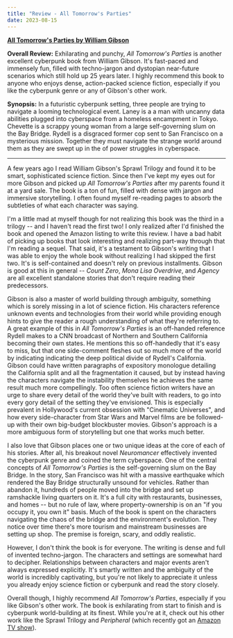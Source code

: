 ```yaml
---
title: "Review - All Tomorrow's Parties"
date: 2023-08-15
---
```


**[All Tomorrow's Parties by William Gibson](https://www.amazon.com/All-Tomorrows-Parties-Bridge-Trilogy/dp/0425190447)**

**Overall Review:** Exhilarating and punchy, _All Tomorrow's Parties_ is another excellent cyberpunk book from William Gibson. It's fast-paced and immensely fun, filled with techno-jargon and dystopian near-future scenarios which still hold up 25 years later. I highly recommend this book to anyone who enjoys dense, action-packed science fiction, especially if you like the cyberpunk genre or any of Gibson's other work.

**Synopsis:** In a futuristic cyberpunk setting, three people are trying to navigate a looming technological event. Laney is a a man with uncanny data abilities plugged into cyberspace from a homeless encampment in Tokyo. Chevette is a scrappy young woman from a large self-governing slum on the Bay Bridge. Rydell is a disgraced former cop sent to San Francisco on a mysterious mission. Together they must navigate the strange world around them as they are swept up in the of power struggles in cyberspace.

---

A few years ago I read William Gibson's Sprawl Trilogy and found it to be smart, sophisticated science fiction. Since then I've kept my eyes out for more Gibson and picked up _All Tomorrow's Parties_ after my parents found it at a yard sale. The book is a ton of fun, filled with dense with jargon and immersive storytelling. I often found myself re-reading pages to absorb the subtleties of what each character was saying.

I'm a little mad at myself though for not realizing this book was the third in a trilogy -- and I haven't read the first two! I only realized after I'd finished the book and opened the Amazon listing to write this review. I have a bad habit of picking up books that look interesting and realizing part-way through that I'm reading a sequel. That said, it's a testament to Gibson's writing that I was able to enjoy the whole book without realizing I had skipped the first two. It's is self-contained and doesn't rely on previous installments. Gibson is good at this in general -- _Count Zero_, _Mona Lisa Overdrive_, and _Agency_ are all excellent standalone stories that don't require reading their predecessors.

 Gibson is also a master of world building through ambiguity, something which is sorely missing in a lot of science fiction. His characters reference unknown events and technologies from their world while providing enough hints to give the reader a rough understanding of what they're referring to. A great example of this in _All Tomorrow's Parties_ is an off-handed reference Rydell makes to a CNN broadcast of Northern and Southern California becoming their own states. He mentions this so off-handedly that it's easy to miss, but that one side-comment fleshes out so much more of the world by indicating indicating the deep political divide of Rydell's California. Gibson could have written paragraphs of expository monologue detailing the California split and all the fragmentation it caused, but by instead having the characters navigate the instability themselves he achieves the same result much more compellingly. Too often science fiction writers have an urge to share every detail of the world they've built with readers, to go into every gory detail of the setting they've envisioned. This is especially prevalent in Hollywood's current obsession with "Cinematic Universes", and how every side-character from Star Wars and Marvel films are be followed-up with their own big-budget blockbuster movies. Gibson's approach is a more ambiguous form of storytelling but one that works much better.

I also love that Gibson places one or two unique ideas at the core of each of his stories. After all, his breakout novel _Neuromancer_ effectively invented the cyberpunk genre and coined the term cyberspace. One of the central concepts of _All Tomorrow's Parties_ is the self-governing slum on the Bay Bridge. In the story, San Francisco was hit with a massive earthquake which rendered the Bay Bridge structurally unsound for vehicles. Rather than abandon it, hundreds of people moved into the bridge and set up ramshackle living quarters on it. It's a full city with restaurants, businesses, and homes -- but no rule of law, where property-ownership is on an "if you occupy it, you own it" basis. Much of the book is spent on the characters navigating the chaos of the bridge and the environment's evolution. They notice over time there's more tourism and mainstream businesses are setting up shop. The premise is foreign, scary, and oddly realistic.

However, I don't think the book is for everyone. The writing is dense and full of invented techno-jargon. The characters and settings are somewhat hard to decipher. Relationships between characters and major events aren't always expressed explicitly. It's smartly written and the ambiguity of the world is incredibly captivating, but you're not likely to appreciate it unless you already enjoy science fiction or cyberpunk and read the story closely.

Overall though, I highly recommend _All Tomorrow's Parties_, especially if you like Gibson's other work. The book is exhilarating from start to finish and is cyberpunk world-building at its finest. While you're at it, check out his other work like the Sprawl Trilogy and _Peripheral_ (which recently got an [Amazon TV show](https://www.amazon.com/The-Peripheral-Season-1/dp/B0B8TFMYXZ)).